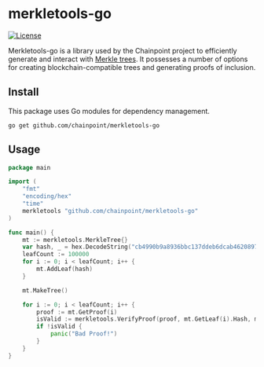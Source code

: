 # merkletools-go

[![License](https://img.shields.io/badge/License-Apache_2.0-blue.svg)](https://opensource.org/licenses/Apache-2.0)

Merkletools-go is a library used by the Chainpoint project to efficiently generate and interact with [Merkle trees](https://en.wikipedia.org/wiki/Merkle_tree). 
It possesses a number of options for creating blockchain-compatible trees and generating proofs of inclusion.

## Install

This package uses Go modules for dependency management.

`go get github.com/chainpoint/merkletools-go`

## Usage

```go
package main

import (
	"fmt"
	"encoding/hex"
	"time"
	merkletools "github.com/chainpoint/merkletools-go"
)

func main() {
	mt := merkletools.MerkleTree{}
	var hash, _ = hex.DecodeString("cb4990b9a8936bbc137ddeb6dcab4620897b099a450ecdc5f3e86ef4b3a7135c")
	leafCount := 100000
	for i := 0; i < leafCount; i++ {
		mt.AddLeaf(hash)
	}

	mt.MakeTree()

	for i := 0; i < leafCount; i++ {
		proof := mt.GetProof(i)
		isValid := merkletools.VerifyProof(proof, mt.GetLeaf(i).Hash, mt.GetMerkleRoot())
		if !isValid {
			panic("Bad Proof!")
		}
	}
}
```